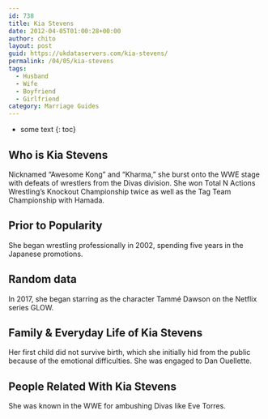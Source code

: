 ```yaml
---
id: 738
title: Kia Stevens
date: 2012-04-05T01:00:28+00:00
author: chito
layout: post
guid: https://ukdataservers.com/kia-stevens/
permalink: /04/05/kia-stevens
tags:
  - Husband
  - Wife
  - Boyfriend
  - Girlfriend
category: Marriage Guides
---
```


* some text
{: toc}
          
          
## Who is  Kia Stevens
                  
                  
                  
Nicknamed &#8220;Awesome Kong&#8221; and &#8220;Kharma,&#8221; she burst onto the WWE stage with defeats of wrestlers from the Divas division. She won Total N Actions Wrestling&#8217;s Knockout Championship twice as well as the Tag Team Championship with Hamada.
                  
                
                
                
## Prior to Popularity 
                  
                  
                  
She began wrestling professionally in 2002, spending five years in the Japanese promotions.
                  
                
                
                
## Random data 
                  
                  
                  
In 2017, she began starring as the character Tammé Dawson on the Netflix series GLOW. 
                  
                
                
                
## Family & Everyday Life of Kia Stevens
                  
                  
                  
Her first child did not survive birth, which she initially hid from the public because of the emotional difficulties. She was engaged to Dan Ouellette.
                  
                
                
                
## People Related With  Kia Stevens
                  
                  
                  
She was known in the WWE for ambushing Divas like Eve Torres.
                  
                
              
            
          
          
          
    
    
  
